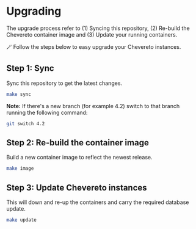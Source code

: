 # Upgrading

The upgrade process refer to (1) Syncing this repository, (2) Re-build the Chevereto container image and (3) Update your running containers.

🪄 Follow the steps below to easy upgrade your Chevereto instances.

## Step 1: Sync

Sync this repository to get the latest changes.

```sh
make sync
```

**Note:** If there's a new branch (for example 4.2) switch to that branch running the following command:

```sh
git switch 4.2
```

## Step 2: Re-build the container image

Build a new container image to reflect the newest release.

```sh
make image
```

## Step 3: Update Chevereto instances

This will down and re-up the containers and carry the required database update.

```sh
make update
```

